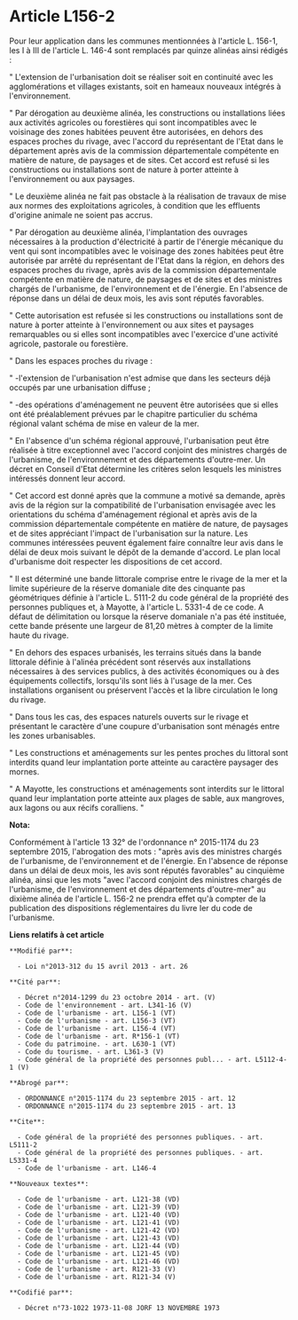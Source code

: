 # Article L156-2

Pour leur application dans les communes mentionnées à l'article L. 156-1, les I à III de l'article L. 146-4 sont remplacés
par quinze alinéas ainsi rédigés : 

" L'extension de l'urbanisation doit se réaliser soit en continuité avec les agglomérations et villages existants, soit en
hameaux nouveaux intégrés à l'environnement. 

" Par dérogation au deuxième alinéa, les constructions ou installations liées aux activités agricoles ou forestières qui sont
incompatibles avec le voisinage des zones habitées peuvent être autorisées, en dehors des espaces proches du rivage, avec
l'accord du représentant de l'Etat dans le département après avis de la commission départementale compétente en matière de
nature, de paysages et de sites. Cet accord est refusé si les constructions ou installations sont de nature à porter atteinte
à l'environnement ou aux paysages. 

" Le deuxième alinéa ne fait pas obstacle à la réalisation de travaux de mise aux normes des exploitations agricoles, à
condition que les effluents d'origine animale ne soient pas accrus. 

" Par dérogation au deuxième alinéa, l'implantation des ouvrages nécessaires à la production d'électricité à partir de
l'énergie mécanique du vent qui sont incompatibles avec le voisinage des zones habitées peut être autorisée par arrêté du
représentant de l'Etat dans la région, en dehors des espaces proches du rivage, après avis de la commission départementale
compétente en matière de nature, de paysages et de sites et des ministres chargés de l'urbanisme, de l'environnement et de
l'énergie. En l'absence de réponse dans un délai de deux mois, les avis sont réputés favorables. 

" Cette autorisation est refusée si les constructions ou installations sont de nature à porter atteinte à l'environnement ou
aux sites et paysages remarquables ou si elles sont incompatibles avec l'exercice d'une activité agricole, pastorale ou
forestière.  

" Dans les espaces proches du rivage :

" -l'extension de l'urbanisation n'est admise que dans les secteurs déjà occupés par une urbanisation diffuse ;

" -des opérations d'aménagement ne peuvent être autorisées que si elles ont été préalablement prévues par le chapitre
particulier du schéma régional valant schéma de mise en valeur de la mer. 

" En l'absence d'un schéma régional approuvé, l'urbanisation peut être réalisée à titre exceptionnel avec l'accord conjoint
des ministres chargés de l'urbanisme, de l'environnement et des départements d'outre-mer. Un décret en Conseil d'Etat
détermine les critères selon lesquels les ministres intéressés donnent leur accord. 

" Cet accord est donné après que la commune a motivé sa demande, après avis de la région sur la compatibilité de
l'urbanisation envisagée avec les orientations du schéma d'aménagement régional et après avis de la commission départementale
compétente en matière de nature, de paysages et de sites appréciant l'impact de l'urbanisation sur la nature. Les communes
intéressées peuvent également faire connaître leur avis dans le délai de deux mois suivant le dépôt de la demande d'accord.
Le plan local d'urbanisme doit respecter les dispositions de cet accord. 

" Il est déterminé une bande littorale comprise entre le rivage de la mer et la limite supérieure de la réserve domaniale
dite des cinquante pas géométriques définie à l'article L. 5111-2 du code général de la propriété des personnes publiques et,
à Mayotte, à l'article L. 5331-4 de ce code. A défaut de délimitation ou lorsque la réserve domaniale n'a pas été instituée,
cette bande présente une largeur de 81,20 mètres à compter de la limite haute du rivage. 

" En dehors des espaces urbanisés, les terrains situés dans la bande littorale définie à l'alinéa précédent sont réservés aux
installations nécessaires à des services publics, à des activités économiques ou à des équipements collectifs, lorsqu'ils
sont liés à l'usage de la mer. Ces installations organisent ou préservent l'accès et la libre circulation le long du rivage. 

" Dans tous les cas, des espaces naturels ouverts sur le rivage et présentant le caractère d'une coupure d'urbanisation sont
ménagés entre les zones urbanisables. 

" Les constructions et aménagements sur les pentes proches du littoral sont interdits quand leur implantation porte atteinte
au caractère paysager des mornes. 

" A Mayotte, les constructions et aménagements sont interdits sur le littoral quand leur implantation porte atteinte aux
plages de sable, aux mangroves, aux lagons ou aux récifs coralliens. "

**Nota:**

Conformément à l'article 13 32° de l'ordonnance n° 2015-1174 du 23 septembre 2015, l'abrogation des mots : "après avis des
ministres chargés de l'urbanisme, de l'environnement et de l'énergie. En l'absence de réponse dans un délai de deux mois, les
avis sont réputés favorables" au cinquième alinéa, ainsi que les mots "avec l'accord conjoint des ministres chargés de
l'urbanisme, de l'environnement et des départements d'outre-mer" au dixième alinéa de l'article L. 156-2 ne prendra effet
qu'à compter de la publication des dispositions réglementaires du livre Ier du code de l'urbanisme.

**Liens relatifs à cet article**

	**Modifié par**:

	  - Loi n°2013-312 du 15 avril 2013 - art. 26

	**Cité par**:

	  - Décret n°2014-1299 du 23 octobre 2014 - art. (V)
	  - Code de l'environnement - art. L341-16 (V)
	  - Code de l'urbanisme - art. L156-1 (VT)
	  - Code de l'urbanisme - art. L156-3 (VT)
	  - Code de l'urbanisme - art. L156-4 (VT)
	  - Code de l'urbanisme - art. R*156-1 (VT)
	  - Code du patrimoine. - art. L630-1 (VT)
	  - Code du tourisme. - art. L361-3 (V)
	  - Code général de la propriété des personnes publ... - art. L5112-4-1 (V)

	**Abrogé par**:

	  - ORDONNANCE n°2015-1174 du 23 septembre 2015 - art. 12
	  - ORDONNANCE n°2015-1174 du 23 septembre 2015 - art. 13

	**Cite**:

	  - Code général de la propriété des personnes publiques. - art. L5111-2
	  - Code général de la propriété des personnes publiques. - art. L5331-4
	  - Code de l'urbanisme - art. L146-4

	**Nouveaux textes**:

	  - Code de l'urbanisme - art. L121-38 (VD)
	  - Code de l'urbanisme - art. L121-39 (VD)
	  - Code de l'urbanisme - art. L121-40 (VD)
	  - Code de l'urbanisme - art. L121-41 (VD)
	  - Code de l'urbanisme - art. L121-42 (VD)
	  - Code de l'urbanisme - art. L121-43 (VD)
	  - Code de l'urbanisme - art. L121-44 (VD)
	  - Code de l'urbanisme - art. L121-45 (VD)
	  - Code de l'urbanisme - art. L121-46 (VD)
	  - Code de l'urbanisme - art. R121-33 (V)
	  - Code de l'urbanisme - art. R121-34 (V)

	**Codifié par**:

	  - Décret n°73-1022 1973-11-08 JORF 13 NOVEMBRE 1973

